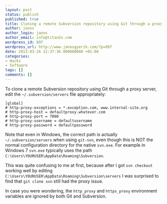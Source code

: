 ```yaml
---
layout: post
status: publish
published: true
title: Cloning a remote Subversion repository using Git through a proxy server
author: janos
author_login: janos
author_email: info@titan2x.com
wordpress_id: 897
wordpress_url: http://www.janosgyerik.com/?p=897
date: 2013-03-16 12:37:36.000000000 +01:00
categories:
- Hacks
- Software
tags: []
comments: []
---
```

To clone a remote Subversion repository using Git through a proxy server, edit the <code>~/.subversion/servers</code> file appropriately:

<pre><code>[global]
# http-proxy-exceptions = *.exception.com, www.internal-site.org
# http-proxy-host = defaultproxy.whatever.com
# http-proxy-port = 7000
# http-proxy-username = defaultusername
# http-proxy-password = defaultpassword
</code></pre>

Note that even in Windows, the correct path is actually <code>~/.subversion/servers</code> when using <code>git-svn</code>, even though this is NOT the normal configuration directory for the native <code>svn.exe</code>. For example in Windows 7 <code>svn.exe</code> typically uses the path <code>C:\Users\YOURUSER\AppData\Roaming\Subversion</code>.

This was quite confusing to me at first, because after I got <code>svn checkout</code> working well by editing <code>C:\Users\YOURUSER\AppData\Roaming\Subversion\servers</code> I was surprised to find that <code>git clone svn</code> still had the proxy issue.

In case you were wondering, the <code>http_proxy</code> and <code>https_proxy</code> environment variables are ignored by both Git and Subversion.
